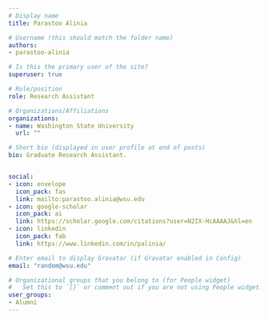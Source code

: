 ```yaml
---
# Display name
title: Parastoo Alinia

# Username (this should match the folder name)
authors:
- parastoo-alinia

# Is this the primary user of the site?
superuser: true

# Role/position
role: Research Assistant

# Organizations/Affiliations
organizations:
- name: Washington State University
  url: ""

# Short bio (displayed in user profile at end of posts)
bio: Graduate Research Assistant.


social:
- icon: envelope
  icon_pack: fas
  link: mailto:parastoo.alinia@wsu.edu
- icon: google-scholar
  icon_pack: ai
  link: https://scholar.google.com/citations?user=N2IX-HcAAAAJ&hl=en
- icon: linkedin
  icon_pack: fab
  link: https://www.linkedin.com/in/palinia/

# Enter email to display Gravatar (if Gravatar enabled in Config)
email: "random@wsu.edu"

# Organizational groups that you belong to (for People widget)
#   Set this to `[]` or comment out if you are not using People widget.
user_groups:
- Alumni
---
```

